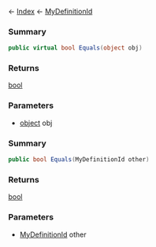← [Index](Api-Index) ← [MyDefinitionId](VRage.Game.MyDefinitionId)

### Summary

```csharp
public virtual bool Equals(object obj)
```

### Returns

[bool](System.Boolean)

### Parameters

* [object](System.Object) obj
### Summary

```csharp
public bool Equals(MyDefinitionId other)
```

### Returns

[bool](System.Boolean)

### Parameters

* [MyDefinitionId](VRage.Game.MyDefinitionId) other

